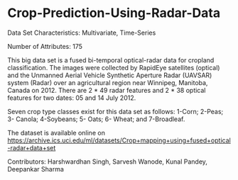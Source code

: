 # Crop-Prediction-Using-Radar-Data

Data Set Characteristics:  Multivariate, Time-Series

Number of Attributes: 175

This big data set is a fused bi-temporal optical-radar data for cropland classification. 
The images were collected by RapidEye satellites (optical) and the Unmanned Aerial Vehicle Synthetic Aperture Radar (UAVSAR) system (Radar) over an agricultural region near Winnipeg, Manitoba, Canada on 2012.
There are 2 * 49 radar features and 2 * 38 optical features for two dates: 05 and 14 July 2012.


Seven crop type classes exist for this data set as follows: 1-Corn; 2-Peas; 3- Canola; 4-Soybeans; 5- Oats; 6- Wheat; and 7-Broadleaf.

The dataset is available online on https://archive.ics.uci.edu/ml/datasets/Crop+mapping+using+fused+optical-radar+data+set

Contributors: Harshwardhan Singh, Sarvesh Wanode, Kunal Pandey, Deepankar Sharma
